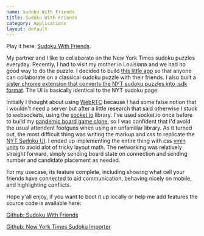 ```yaml
---
name: Sudoku With Friends
title: Sudoku With Friends
category: Applications
layout: default
---
```


Play it here: [Sudoku With Friends](http://sudoku-with-friends.com/).

My partner and I like to collaborate on the New York Times sudoku puzzles everyday.
Recently, I had to visit my mother in Louisiana and we had no good way to do the puzzle.
I decided to build [this little app](http://sudoku-with-friends.com/) so that anyone can collaborate on a classical sudoku puzzle with their friends. 
I also built a [sister chrome extension that converts the NYT sudoku puzzles into .sdk format](https://chrome.google.com/webstore/detail/new-york-times-sudoku-imp/ekhmjkmibekgoiodgnpbecpchpppjkhn).
The UI is basically identical to the NYT sudoku page.

Initially I thought about using [WebRTC](https://webrtc.org/) because I had some false notion that I wouldn't need a server but after a little research
that said otherwise I stuck to websockets, using the [socket.io](https://socket.io/) library. I've used socket.io once before to build
my [pandemic board game clone](/projects/pandemic_clone), so I was confident that I'd avoid the usual attendent footguns when using an unfamiliar library.
As it turned out, the most difficult thing was writing the markup and css to replicate the [NYT Sudoku UI](https://www.nytimes.com/puzzles/sudoku/easy).
I ended up implementing the entire thing with css [vmin units](https://css-tricks.com/fun-viewport-units/) to avoid alot of tricky layout math. 
The networking was relatively straight forward, simply sending board state on connection and sending number and candidate placement as needed.

For my usecase, its feature complete, including showing what cell your friends have connected to aid communication, behaving nicely on mobile, and highlighting conflicts.

Hope y'all enjoy, if you want to boot it up locally or help me add features the source code is available here:

[Github: Sudoku With Friends](https://github.com/davefol/sudoku-with-friends)

[Github: New York Times Sudoku Importer](https://github.com/davefol/newyork-times-sudoku-importer)
